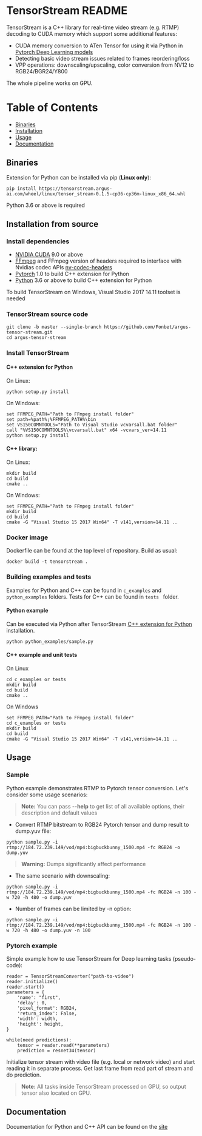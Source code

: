 


# TensorStream README
TensorStream is a C++ library for real-time video stream (e.g. RTMP) decoding to CUDA memory which support some additional features:
* CUDA memory conversion to ATen Tensor for using it via Python in [Pytorch Deep Learning models](#pytorch-example)
* Detecting basic video stream issues related to frames reordering/loss
* VPP operations: downscaling/upscaling, color conversion from NV12 to RGB24/BGR24/Y800

The whole pipeline works on GPU.

# Table of Contents
 - [Binaries](#binaries)
 - [Installation](#installation-from-source)
 - [Usage](#usage)
 - [Documentation](#documentation)

## Binaries
Extension for Python can be installed via pip (**Linux only**):
```
pip install https://tensorstream.argus-ai.com/wheel/linux/tensor_stream-0.1.5-cp36-cp36m-linux_x86_64.whl
```
Python 3.6 or above is required
## Installation from source
### Install dependencies
* [NVIDIA CUDA](https://developer.nvidia.com/cuda-downloads) 9.0 or above
* [FFmpeg](https://github.com/FFmpeg/FFmpeg) and FFmpeg version of headers required to interface with Nvidias codec APIs
[nv-codec-headers](https://github.com/FFmpeg/nv-codec-headers)
* [Pytorch](https://github.com/pytorch/pytorch) 1.0 to build C++ extension for Python
* [Python](https://www.python.org/) 3.6 or above to build C++ extension for Python

To build TensorStream on Windows, Visual Studio 2017 14.11 toolset is needed
### TensorStream source code

```
git clone -b master --single-branch https://github.com/Fonbet/argus-tensor-stream.git
cd argus-tensor-stream
```
### Install TensorStream
#### C++ extension for Python

On Linux:
```
python setup.py install
```
On Windows:
```
set FFMPEG_PATH="Path to FFmpeg install folder"
set path=%path%;%FFMPEG_PATH%\bin
set VS150COMNTOOLS="Path to Visual Studio vcvarsall.bat folder"
call "%VS150COMNTOOLS%\vcvarsall.bat" x64 -vcvars_ver=14.11
python setup.py install
```
#### C++ library:

On Linux:
```
mkdir build
cd build
cmake ..
```
On Windows:
```
set FFMPEG_PATH="Path to FFmpeg install folder"
mkdir build
cd build
cmake -G "Visual Studio 15 2017 Win64" -T v141,version=14.11 ..
```
### Docker image
Dockerfile can be found at the top level of repository. Build as usual:
```
docker build -t tensorstream .
```
### Building examples and tests
Examples for Python and C++ can be found in ```c_examples``` and ```python_examples``` folders.  Tests for C++ can be found in ```tests ``` folder.
#### Python example 
Can be executed via Python after TensorStream [C++ extension for Python](#c-extension-for-python) installation.
```
python python_examples/sample.py
```
#### C++ example and unit tests
On Linux
```
cd c_examples or tests
mkdir build
cd build
cmake ..
```
On Windows
```
set FFMPEG_PATH="Path to FFmpeg install folder"
cd c_examples or tests
mkdir build
cd build
cmake -G "Visual Studio 15 2017 Win64" -T v141,version=14.11 ..
```
## Usage

### Sample
Python example demonstrates RTMP to Pytorch tensor conversion. Let's consider some usage scenarios:
> **Note:** You can pass **--help** to get list of all available options, their description and default values

* Convert RTMP bitstream to RGB24 Pytorch tensor and dump result to dump.yuv file: 
```
python sample.py -i rtmp://184.72.239.149/vod/mp4:bigbuckbunny_1500.mp4 -fc RGB24 -o dump.yuv
```
> **Warning:** Dumps significantly affect performance

* The same scenario with downscaling:
```
python sample.py -i rtmp://184.72.239.149/vod/mp4:bigbuckbunny_1500.mp4 -fc RGB24 -n 100 -w 720 -h 480 -o dump.yuv
```

* Number of frames can be limited by -n option:
```
python sample.py -i rtmp://184.72.239.149/vod/mp4:bigbuckbunny_1500.mp4 -fc RGB24 -n 100 -w 720 -h 480 -o dump.yuv -n 100
```
### Pytorch example

Simple example how to use TensorStream for Deep learning tasks (pseudo-code):

```
reader = TensorStreamConverter("path-to-video")
reader.initialize()
reader.start()
parameters = {
    'name': "first",
    'delay': 0,
    'pixel_format': RGB24,
    'return_index': False,
    'width': width,
    'height': height,
}

while(need predictions):
    tensor = reader.read(**parameters)
    prediction = resnet34(tensor)
```
Initialize tensor stream with video file (e.g. local or network video) and start reading it in separate process. Get last frame from read part of stream and do prediction.
> **Note:** All tasks inside TensorStream processed on GPU, so output tensor also located on GPU.

## Documentation
Documentation for Python and C++ API can be found on the [site](https://tensorstream.argus-ai.com/)